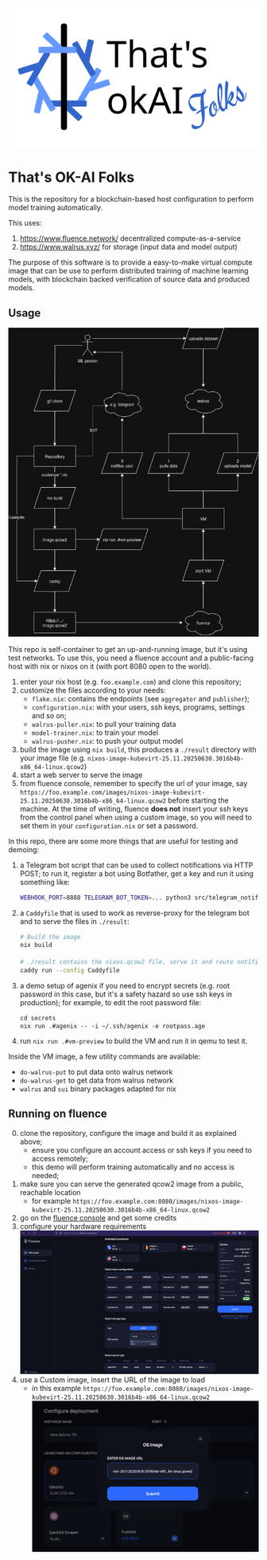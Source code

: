 ![That's okAI Folks logo](./art/banner.png)

# That's OK-AI Folks

This is the repository for a blockchain-based host configuration to perform
model training automatically.

This uses:

1. https://www.fluence.network/ decentralized compute-as-a-service
2. https://www.walrus.xyz/ for storage (input data and model output)

The purpose of this software is to provide a easy-to-make virtual compute image
that can be use to perform distributed training of machine learning models, with
blockchain backed verification of source data and produced models.


## Usage

![A diagram of the usage flow](./docs/flow.png)

This repo is self-container to get an up-and-running image, but it's using
test networks. To use this, you need a fluence account and a public-facing host
with nix or nixos on it (with port 8080 open to the world).

1. enter your nix host (e.g. `foo.example.com`) and clone this repository;
2. customize the files according to your needs:
   - `flake.nix`: contains the endpoints (see `aggregator` and `publisher`);
   - `configuration.nix`: with your users, ssh keys, programs, settings and so on;
   - `walrus-puller.nix`: to pull your training data
   - `model-trainer.nix`: to train your model
   - `walrus-pusher.nix`: to push your output model
3. build the image using `nix build`, this produces a `./result` directory with
   your image file (e.g. `nixos-image-kubevirt-25.11.20250630.3016b4b-x86_64-linux.qcow2`)
4. start a web server to serve the image
5. from fluence console, remember to specify the url of your image, say
   `https://foo.example.com/images/nixos-image-kubevirt-25.11.20250630.3016b4b-x86_64-linux.qcow2`
   before starting the machine. At the time of writing, fluence **does not**
   insert your ssh keys from the control panel when using a custom image, so
   you will need to set them in your `configuration.nix` or set a password.

In this repo, there are some more things that are useful for testing and demoing:

1. a Telegram bot script that can be used to collect notifications via HTTP POST;
   to run it, register a bot using Botfather, get a key and run it using
   something like:
   ```bash
   WEBHOOK_PORT=8888 TELEGRAM_BOT_TOKEN=... python3 src/telegram_notifier_bot.py
   ```
2. a `Caddyfile` that is used to work as reverse-proxy for the telegram bot and
   to serve the files in `./result`:
   ```bash
   # Build the image
   nix build

   # ./result contains the nixos.qcow2 file, serve it and route notifications
   caddy run --config Caddyfile
   ```
3. a demo setup of agenix if you need to encrypt secrets (e.g. root password in
   this case, but it's a safety hazard so use ssh keys in production); for
   example, to edit the root password file:
   ```
   cd secrets
   nix run .#agenix -- -i ~/.ssh/agenix -e rootpass.age
   ```
4. run `nix run .#vm-preview` to build the VM and run it in qemu to test it.

Inside the VM image, a few utility commands are available:

- `do-walrus-put` to put data onto walrus network
- `do-walrus-get` to get data from walrus network
- `walrus` and `sui` binary packages adapted for nix


## Running on fluence

0. clone the repository, configure the image and build it as explained above;
   - ensure you configure an account access or ssh keys if you need to access remotely;
   - this demo will perform training automatically and no access is needed;
1. make sure you can serve the generated qcow2 image from a public, reachable location
   - for example `https://foo.example.com:8080/images/nixos-image-kubevirt-25.11.20250630.3016b4b-x86_64-linux.qcow2`
2. go on the [fluence console](https://console.fluence.network/) and get some credits
3. configure your hardware requirements
   ![configure location, vCPUs, memory, storage](./art/fluence-console-1.png)
4. use a Custom image, insert the URL of the image to load
   - in this example `https://foo.example.com:8080/images/nixos-image-kubevirt-25.11.20250630.3016b4b-x86_64-linux.qcow2`
   ![configure custom image](./art/fluence-console-2.png)
